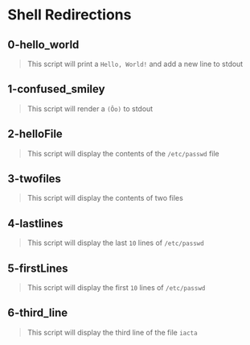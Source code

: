 # Shell Redirections 

## 0-hello_world 
> This script will print a `Hello, World!` and add a new line to stdout

## 1-confused_smiley
> This script will render a `(Ôo)` to stdout

## 2-helloFile 
> This script will display the contents of the `/etc/passwd` file

## 3-twofiles
> This script will display the contents of two files

## 4-lastlines
> This script will display the last `10` lines of `/etc/passwd`

## 5-firstLines
> This script will display the first `10` lines of `/etc/passwd`
 
## 6-third_line
> This script will display the third line of the file `iacta`
